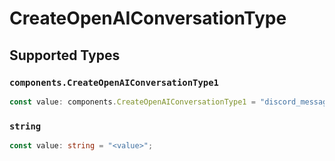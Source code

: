# CreateOpenAIConversationType


## Supported Types

### `components.CreateOpenAIConversationType1`

```typescript
const value: components.CreateOpenAIConversationType1 = "discord_message";
```

### `string`

```typescript
const value: string = "<value>";
```

